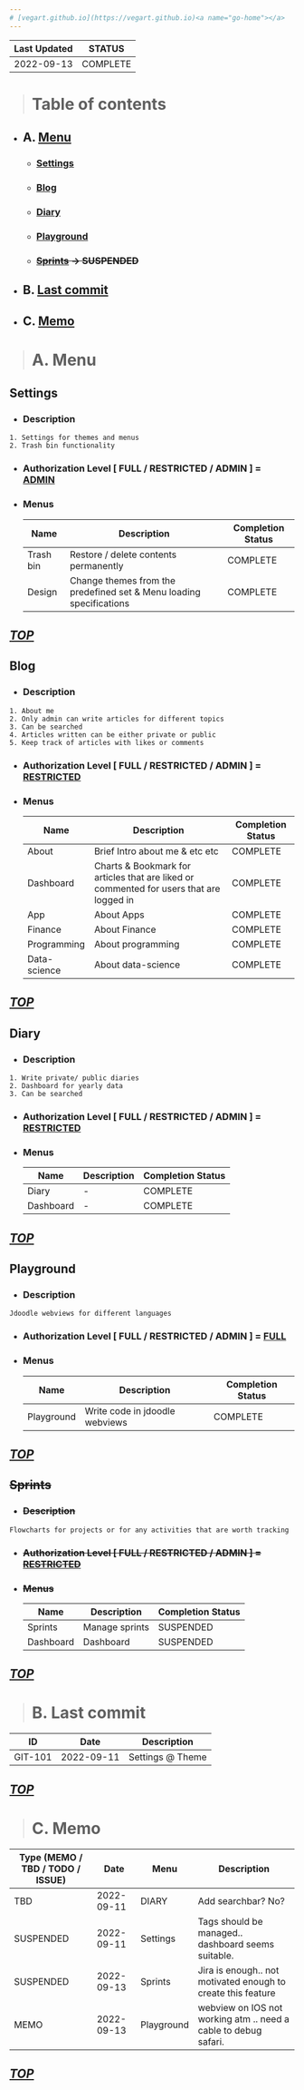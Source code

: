 ```yaml
---
# [vegart.github.io](https://vegart.github.io)<a name="go-home"></a>
---
```


| Last Updated | STATUS
|--|--|
2022-09-13| COMPLETE


> # Table of contents
- ## A. [Menu](#go-menu)
  - ### [Settings](#go-settings)
  - ### [Blog](#go-blog)
  - ### [Diary](#go-diary)
  - ### [Playground](#go-playground)
  - ### ~~[Sprints](#go-sprints) -> SUSPENDED~~
- ## B. [Last commit](#go-commit)
- ## C. [Memo](#go-memo)

  
> # A. Menu<a name="go-menu"></a>

## Settings <a name="go-settings"></a>
- ### Description
```description_p
1. Settings for themes and menus
2. Trash bin functionality
```
- ### Authorization Level [ FULL / RESTRICTED / ADMIN ] = <ins>ADMIN</ins>
- ### Menus
  |Name|Description|Completion Status|
  |--|--|--|
  Trash bin | Restore / delete contents permanently | COMPLETE
  Design | Change themes from the predefined set & Menu loading specifications | COMPLETE
  

***[TOP](#go-home)***
---
## Blog <a name="go-blog"></a>
- ### Description
```description_p
1. About me
2. Only admin can write articles for different topics
3. Can be searched
4. Articles written can be either private or public
5. Keep track of articles with likes or comments
```
- ### Authorization Level [ FULL / RESTRICTED / ADMIN ] = <ins>RESTRICTED</ins>
- ### Menus
  |Name|Description|Completion Status|
  |--|--|--|
  About| Brief Intro about me & etc etc | COMPLETE
  Dashboard | Charts & Bookmark for articles that are liked or commented for users that are logged in | COMPLETE
  App | About Apps | COMPLETE
  Finance | About Finance | COMPLETE
  Programming | About programming | COMPLETE
  Data-science | About data-science | COMPLETE

***[TOP](#go-home)***
---
## Diary <a name="go-diary"></a>
- ### Description
```description_p
1. Write private/ public diaries
2. Dashboard for yearly data
3. Can be searched
```
- ### Authorization Level [ FULL / RESTRICTED / ADMIN ] = <ins>RESTRICTED</ins>
- ### Menus
  |Name|Description|Completion Status|
  |--|--|--|
  Diary | - | COMPLETE
  Dashboard | - | COMPLETE
  

***[TOP](#go-home)***
---
## Playground <a name="go-playground"></a>
- ### Description
```description_p
Jdoodle webviews for different languages
```
- ### Authorization Level [ FULL / RESTRICTED / ADMIN ] = <ins>FULL</ins>
- ### Menus
  |Name|Description|Completion Status|
  |--|--|--|
  Playground | Write code in jdoodle webviews | COMPLETE
***[TOP](#go-home)***
---

## ~~Sprints~~ <a name="go-sprints"></a>
- ### ~~Description~~
```description_p
Flowcharts for projects or for any activities that are worth tracking
```
- ### ~~Authorization Level [ FULL / RESTRICTED / ADMIN ] = <ins>RESTRICTED</ins>~~
- ### ~~Menus~~
  |Name|Description|Completion Status|
  |--|--|--|
  | Sprints | Manage sprints | SUSPENDED
  | Dashboard | Dashboard | SUSPENDED
  

***[TOP](#go-home)***
---

> # B. Last commit <a name="go-commit"></a>
| ID | Date | Description
|--|--|--|
GIT-101 | 2022-09-11 | Settings @ Theme

***[TOP](#go-home)***
---
> # C. Memo <a name="go-memo"></a>
| Type (MEMO / TBD / TODO / ISSUE) | Date | Menu | Description |
|--|--|--|--|
 TBD  | 2022-09-11 | DIARY | Add searchbar? No?
 SUSPENDED | 2022-09-11 | Settings | Tags should be managed.. dashboard seems suitable.
 SUSPENDED | 2022-09-13 | Sprints | Jira is enough.. not motivated enough to create this feature
 MEMO | 2022-09-13 | Playground |  webview on IOS not working atm .. need a cable to debug safari.

***[TOP](#go-home)***
---







